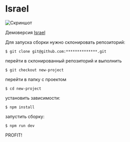 # Israel

![Скриншот]()

Демоверсия [Israel]()

Для запуска сборки нужно склонировать репозиторий:
```
$ git clone git@github.com:**************.git
```
перейти в склонированный репозиторий и выполнить
```
$ git checkout new-project
```
перейти в папку с проектом
```
$ cd new-project
```
установить зависимости:
```
$ npm install
```
запустить сборку:
```
$ npm run dev
```
PROFIT!
